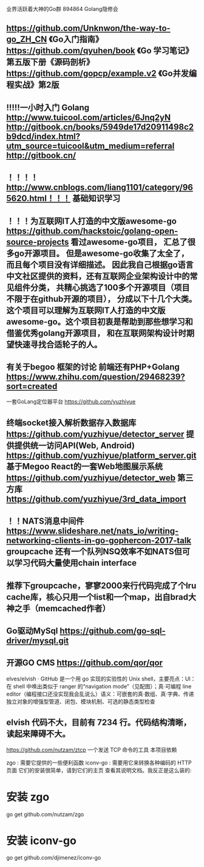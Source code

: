 业界活跃着大神的Go群
894864 Golang隐修会

https://github.com/Unknwon/the-way-to-go_ZH_CN	《Go入门指南》
https://github.com/qyuhen/book	《Go 学习笔记》第五版下册《源码剖析》
https://github.com/gopcp/example.v2 《Go并发编程实战》第2版
-------------------------------------------------------------------
!!!!!一小时入门 Golang
http://www.tuicool.com/articles/6Jnq2yN
http://gitbook.cn/books/5949de17d20911498c2b9dcd/index.html?utm_source=tuicool&utm_medium=referral
http://gitbook.cn/
-------------------------------------------------------------------
！！！！http://www.cnblogs.com/liang1101/category/965620.html！！！
基础知识学习
-------------------------------------------------------------------
！！！为互联网IT人打造的中文版awesome-go
https://github.com/hackstoic/golang-open-source-projects
看过awesome-go项目， 汇总了很多go开源项目。 但是awesome-go收集了太全了， 而且每个项目没有详细描述。 因此我自己根据go语言中文社区提供的资料，还有互联网企业架构设计中的常见组件分类， 共精心挑选了100多个开源项目（项目不限于在github开源的项目）， 分成以下十几个大类。 这个项目可以理解为互联网IT人打造的中文版awesome-go。这个项目初衷是帮助到那些想学习和借鉴优秀golang开源项目， 和在互联网架构设计时期望快速寻找合适轮子的人。
-------------------------------------------------------------------
有关于begoo 框架的讨论 前端还有PHP+Golang
https://www.zhihu.com/question/29468239?sort=created
-------------------------------------------------------------------
一套GoLang定位器平台
https://github.com/yuzhiyue

终端socket接入解析数据存入数据库
https://github.com/yuzhiyue/detector_server
提供提供统一访问API(Web, Android)
https://github.com/yuzhiyue/platform_server.git
基于Megoo React的一套Web地图展示系统
https://github.com/yuzhiyue/detector_web
第三方库
https://github.com/yuzhiyue/3rd_data_import
-------------------------------------------------------------------
！！NATS消息中间件
https://www.slideshare.net/nats_io/writing-networking-clients-in-go-gophercon-2017-talk
groupcache
还有一个队列NSQ效率不如NATS但可以学习代码大量使用chain interface
-------------------------------------------------------------------
推荐下groupcache，寥寥2000来行代码完成了个lru cache库，核心只用一个list和一个map，出自brad大神之手（memcached作者）
-------------------------------------------------------------------
Go驱动MySql
https://github.com/go-sql-driver/mysql.git
-------------------------------------------------------------------

开源GO CMS
https://github.com/qor/qor
-------------------------------------------------------------------
elves/elvish · GitHub 是一个用 go 实现的实验性的 Unix shell，主要亮点：UI：在 shell 中唤出类似于 ranger 的“navigation mode”（见配图）；真·可编程 line editor（编程接口还没实现我会乱说么）语义：可嵌套的真·数组、真·字典、传递独立对象的增强型管道、闭包、模块机制、可选的静态类型检查

elvish 代码不大，目前有 7234 行。代码结构清晰，读起来障碍不大。
-------------------------------------------------------------------
https://github.com/nutzam/ztcp
一个发送 TCP 命令的工具
本项目依赖

zgo : 需要它提供的一些便利函数
iconv-go : 需要用它来转换各种编码的 HTTP 页面
它们的安装很简单，请到它们的主页 查看其说明文档。我反正是这么装的:

# 安装 zgo
go get github.com/nutzam/zgo

# 安装 iconv-go
go get github.com/djimenez/iconv-go

